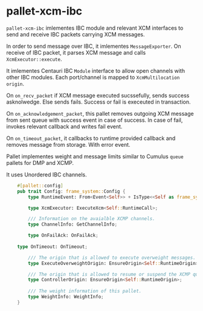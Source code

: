 # pallet-xcm-ibc

`pallet-xcm-ibc` imlementes IBC module and relevant XCM interfaces to send and receive IBC packets carrying XCM messages.

In order to send message over IBC, it imlementes `MessageExporter`.
On receive of IBC packet, it parses XCM message and calls `XcmExecutor::execute`.

It imlementes Centauri IBC `Module` interface to allow open channels with other IBC modules. 
Each port/channel is mapped to `XcmMultilocation` `origin`.

On `on_recv_packet` if XCM message executed sucssefully, sends success asknolwedge. Else sends fails. Success or fail is execeuted in transaction.

On `on_acknowledgement_packet`, this pallet removes outgoing XCM message from sent queue with success event in case of success.
In case of fail, invokes relevant callback and writes fail event.

On `on_timeout_packet`, it callbacks to runtime provided callback and removes message from storage. With error event.

Pallet implementes weight and message limits similar to Cumulus `queue` pallets for DMP and XCMP.

It uses Unordered IBC channels.

```rust
	#[pallet::config]
	pub trait Config: frame_system::Config {
		type RuntimeEvent: From<Event<Self>> + IsType<<Self as frame_system::Config>::RuntimeEvent>;

		type XcmExecutor: ExecuteXcm<Self::RuntimeCall>;

		/// Information on the avaialble XCMP channels.
		type ChannelInfo: GetChannelInfo;

		type OnFailAck: OnFailAck;
    
    type OnTimeout: OnTimeout;

		/// The origin that is allowed to execute overweight messages.
		type ExecuteOverweightOrigin: EnsureOrigin<Self::RuntimeOrigin>;

		/// The origin that is allowed to resume or suspend the XCMP queue.
		type ControllerOrigin: EnsureOrigin<Self::RuntimeOrigin>;
    
		/// The weight information of this pallet.
		type WeightInfo: WeightInfo;
	}
``` 

